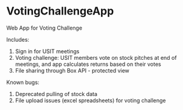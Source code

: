 # VotingChallengeApp
Web App for Voting Challenge

Includes:

1. Sign in for USIT meetings
2. Voting challenge: USIT members vote on stock pitches at end of meetings, and app calculates returns based on their votes
3. File sharing through Box API - protected view

Known bugs:
1. Deprecated pulling of stock data
2. File upload issues (excel spreadsheets) for voting challenge
